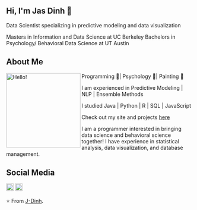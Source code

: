 ## Hi, I'm Jas Dinh 🧋 

Data Scientist specializing in predictive modeling and data visualization

Masters in Information and Data Science at UC Berkeley
Bachelors in Psychology/ Behavioral Data Science at UT Austin

## About Me
<p>
  <img width="200" alt="Hello!" align="left" src="https://c.tenor.com/ZtsaY4IBySUAAAAC/cat-bubble-tea.gif">
</p>

  Programming 💚| Psychology 💜| Painting 💛

  I am experienced in Predictive Modeling | NLP | Ensemble Methods

  I studied Java | Python | R  | SQL | JavaScript

  Check out my site and projects [here](https://j-dinh.github.io/)

I am a programmer interested in bringing data science and behavioral science together! I have experience in statistical analysis, data visualization, and database management.

## Social Media
<a href="https://www.linkedin.com/in/jas-dinh"><img height="20" src="https://img.shields.io/badge/-Jas%20Dinh-0077B5?style=flat-square&logo=Linkedin&logoColor=white"></a>
<a href="https://www.instagram.com/jasdinh/?hl=en"><img height="20" src="https://img.shields.io/badge/-@jasdinh_-E4405F?style=flat-square&logo=Instagram&logoColor=white"></a>

⭐️ From [J-Dinh](https://github.com/J-Dinh).
